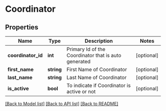 # Coordinator

## Properties
Name | Type | Description | Notes
------------ | ------------- | ------------- | -------------
**coordinator_id** | **int** | Primary Id of the Coordinator that is auto generated | [optional] 
**first_name** | **string** | First Name of Coordinator | [optional] 
**last_name** | **string** | Last Name of Coordinator | [optional] 
**is_active** | **bool** | To indicate if Coordinator is active or not | [optional] 

[[Back to Model list]](../../README.md#documentation-for-models) [[Back to API list]](../../README.md#documentation-for-api-endpoints) [[Back to README]](../../README.md)

